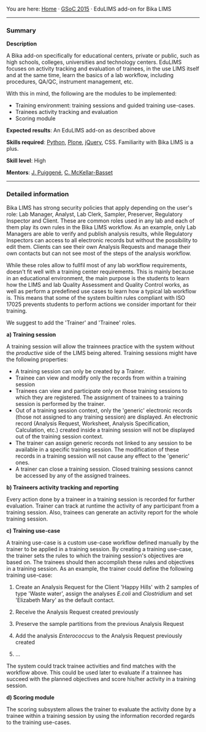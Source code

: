 You are here: [Home](https://github.com/bikalabs/Bika-LIMS/wiki) · [GSoC 2015](https://github.com/bikalabs/Bika-LIMS/wiki/GSoC-2015) · EduLIMS add-on for Bika LIMS
***

### Summary

**Description**

A Bika add-on specifically for educational centers, private or public, such as high schools, colleges, universities and technology centers.
EduLIMS focuses on activity tracking and evaluation of trainees, in the use LIMS itself and at the same time, learn the basics of a lab workflow, including procedures, QA/QC, instrument management, etc. 

With this in mind, the following are the modules to be implemented:

- Training environment: training sessions and guided training use-cases.
- Trainees activity tracking and evaluation
- Scoring module

**Expected results**: An EduLIMS add-on as described above

**Skills required**: [Python](http://python.org), [Plone](http://plone.org), [jQuery](http://www.jquery.com), CSS. Familiarity with Bika LIMS is a plus.

**Skill level**: High

**Mentors**: [J. Puiggené](http://github.com/xispa), [C. McKellar-Basset](http://github.com/rockfruit)
***

### Detailed information

Bika LIMS has strong security policies that apply depending on the user's role: Lab Manager, 
Analyst, Lab Clerk, Sampler, Preserver, Regulatory Inspector and Client. These are common roles 
used in any lab and each of them play its own rules in the Bika LIMS workflow. As an example, 
only Lab Managers are able to verify and publish analysis results, while Regulatory Inspectors can 
access to all electronic records but without the possibility to edit them. Clients can see their own 
Analysis Requests and manage their own contacts but can not see most of the steps of the analysis 
workflow.

While these roles allow to fullfil most of any lab workflow requirements, doesn't fit well with a 
training center requirements. This is mainly because in an educational environment, the main 
purpose is the students to learn how the LIMS and lab Quality Assessment and Quality Control 
works, as well as perform a pre­defined use cases to learn how a typical lab workflow is. This 
means that some of the system built­in rules compliant with ISO 17025 prevents students to perform 
actions we consider important for their training.

We suggest to add the 'Trainer' and 'Trainee' roles. 

**a) Training session**

A training session will allow the trainnees practice with the system without the *productive* side of the LIMS being altered. Training sessions might have the following properties:

- A training session can only be created by a Trainer.
- Trainee can view and modify only the records from within a training session
- Trainees can view and participate only on those training sessions to which they are registered. The assignment of trainees to a training session is performed by the trainer.
- Out of a training session context, only the 'generic' electronic records (those not assigned to any training session) are displayed. An electronic record (Analysis Request, Worksheet, Analysis Specification, Calculation, etc.) created inside a training session will not be displayed out of the training session context.
- The trainer can assign generic records not linked to any session to be available in a specific training session. The modification of these records in a training session will not cause any effect to the 'generic' ones.
- A trainer can close a training session. Closed training sessions cannot be accessed by any of the assigned trainees.

**b) Traineers activity tracking and reporting**

Every action done by a traineer in a training session is recorded for further evaluation. Trainer can track at runtime the activity of any participant from a training session. Also, trainees can generate an activity report for the whole training session.

**c) Training use­-case**

A training use­-case is a custom use­-case workflow defined manually by the trainer to be applied in a training session. By creating a training use­-case, the trainer sets the rules to which the training session's objectives are based on. The trainees should then accomplish these rules and objectives in a training session. As an example, the trainer could define the following training use-­case:

1. Create an Analysis Request for the Client 'Happy Hills' with 2 samples of type 'Waste water', assign the analyses *E.coli* and *Clostridium* and set 'Elizabeth Mary' as the default contact.

2. Receive the Analysis Request created previously

3. Preserve the sample partitions from the previous Analysis Request

4. Add the analysis *Enterococcus* to the Analysis Request previously created

5. ...

The system could track trainee activities and find matches with the workflow above. This could be used later to evaluate if a trainnee has succeed with the planned objectives and score his/her activity in a training session.

**d) Scoring module**

The scoring subsystem allows the trainer to evaluate the activity done by a trainee within a training 
session by using the information recorded regards to the training use­-cases.

